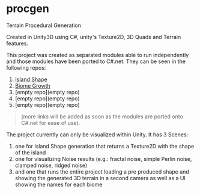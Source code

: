 # procgen

Terrain Procedural Generation

Created in Unity3D using C#, unity's Texture2D, 3D Quads and Terrain features.

This project was created as separated modules able to run independently and those modules have been ported to C#.net. They can be seen in the following repos:

1. [Island Shape](https://github.com/brunorc93/islandShapeGen.net)  
1. [Biome Growth](https://github.com/brunorc93/BiomeGrowth.net)  
1. [empty repo](empty repo)  
1. [empty repo](empty repo)    
1. [empty repo](empty repo)
> (more links will be added as soon as the modules are ported onto C#.net for ease of use).  

The project currently can only be visualized within Unity. It has 3 Scenes:
1. one for Island Shape generation that returns a Texture2D with the shape of the island  
1. one for visualizing Noise results (e.g.: fractal noise, simple Perlin noise, clamped noise, ridged noise)
1. and one that runs the entire project loading a pre produced shape and showing the generated 3D terrain in a second camera as well as a UI showing the names for each biome

